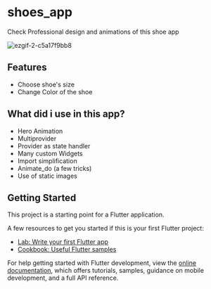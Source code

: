 # shoes_app

Check Professional design and animations of this shoe app

![ezgif-2-c5a17f9bb8](https://user-images.githubusercontent.com/51382458/214054175-b1dc7baf-a084-487d-9334-4c58bb78c75c.gif)

## Features  
- Choose shoe's size
- Change Color of the shoe

## What did i use in this app?

- Hero Animation
- Multiprovider
- Provider as state handler
- Many custom Widgets
- Import simplification
- Animate_do (a few tricks)
- Use of static images


## Getting Started

This project is a starting point for a Flutter application.

A few resources to get you started if this is your first Flutter project:

- [Lab: Write your first Flutter app](https://docs.flutter.dev/get-started/codelab)
- [Cookbook: Useful Flutter samples](https://docs.flutter.dev/cookbook)

For help getting started with Flutter development, view the
[online documentation](https://docs.flutter.dev/), which offers tutorials,
samples, guidance on mobile development, and a full API reference.
